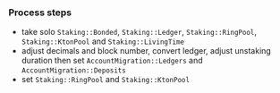 ### Process steps
- take solo `Staking::Bonded`, `Staking::Ledger`, `Staking::RingPool`, `Staking::KtonPool` and `Staking::LivingTime`
- adjust decimals and block number, convert ledger, adjust unstaking duration then set `AccountMigration::Ledgers` and `AccountMigration::Deposits`
- set `Staking::RingPool` and `Staking::KtonPool`
